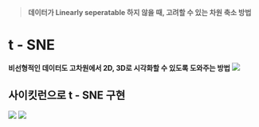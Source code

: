 > **데이터가 Linearly seperatable 하지 않을 때, 고려할 수 있는 차원 축소 방법**

# t - SNE
**비선형적인 데이터도 고차원에서 2D, 3D로 시각화할 수 있도록 도와주는 방법**
![](https://velog.velcdn.com/images/kvvon/post/1ce50eab-8809-4a6c-8433-9a716e1fd784/image.png)

## 사이킷런으로 t - SNE 구현
![](https://velog.velcdn.com/images/kvvon/post/31dfd436-daf5-4dc0-8a17-fcd38755aaa8/image.png) ![](https://velog.velcdn.com/images/kvvon/post/cbeed820-e71f-4fe8-95ba-17bd843a5e75/image.png)


